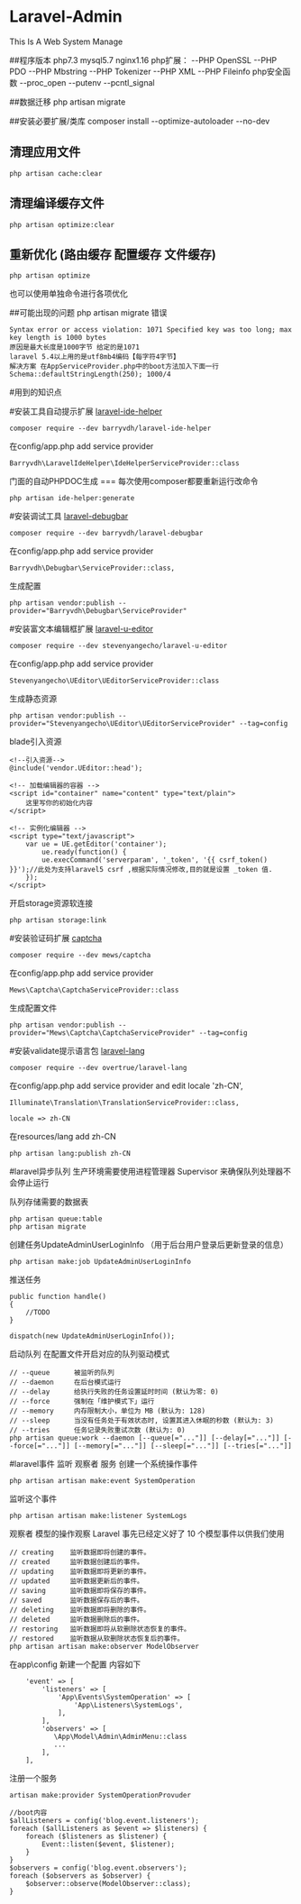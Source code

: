 # Laravel-Admin 
This Is A Web System Manage

##程序版本
    php7.3 mysql5.7 nginx1.16
    php扩展：
        --PHP OpenSSL
        --PHP PDO
        --PHP Mbstring
        --PHP Tokenizer
        --PHP XML
        --PHP Fileinfo
    php安全函数
        --proc_open
        --putenv
        --pcntl_signal
        
##数据迁移
    php artisan migrate
       
##安装必要扩展/类库
    composer install --optimize-autoloader --no-dev
      
## 清理应用文件 
    php artisan cache:clear
    
## 清理编译缓存文件 
    php artisan optimize:clear
    
## 重新优化 (路由缓存 配置缓存 文件缓存)
    php artisan optimize

也可以使用单独命令进行各项优化


##可能出现的问题
php artisan migrate 错误

    Syntax error or access violation: 1071 Specified key was too long; max key length is 1000 bytes
    原因是最大长度是1000字节 给定的是1071 
    laravel 5.4以上用的是utf8mb4编码【每字符4字节】 
    解决方案 在AppServiceProvider.php中的boot方法加入下面一行
    Schema::defaultStringLength(250); 1000/4
     
#用到的知识点

#安装工具自动提示扩展
[laravel-ide-helper](https://github.com/barryvdh/laravel-ide-helper)

    composer require --dev barryvdh/laravel-ide-helper
    
在config/app.php add service provider

    Barryvdh\LaravelIdeHelper\IdeHelperServiceProvider::class
    
门面的自动PHPDOC生成 === 每次使用composer都要重新运行改命令

    php artisan ide-helper:generate

#安装调试工具
[laravel-debugbar](https://github.com/barryvdh/laravel-debugbar)

    composer require --dev barryvdh/laravel-debugbar 
    
在config/app.php add service provider
    
    Barryvdh\Debugbar\ServiceProvider::class,
    
生成配置

    php artisan vendor:publish --provider="Barryvdh\Debugbar\ServiceProvider"

#安装富文本编辑框扩展
[laravel-u-editor](https://github.com/stevenyangecho/laravel-u-editor)

    composer require --dev stevenyangecho/laravel-u-editor

在config/app.php add service provider

    Stevenyangecho\UEditor\UEditorServiceProvider::class

生成静态资源
    
    php artisan vendor:publish --provider="Stevenyangecho\UEditor\UEditorServiceProvider" --tag=config

blade引入资源
    
    <!--引入资源-->
    @include('vendor.UEditor::head');
    
    <!-- 加载编辑器的容器 -->
    <script id="container" name="content" type="text/plain">
        这里写你的初始化内容
    </script>
    
    <!-- 实例化编辑器 -->
    <script type="text/javascript">
        var ue = UE.getEditor('container');
            ue.ready(function() {
            ue.execCommand('serverparam', '_token', '{{ csrf_token() }}');//此处为支持laravel5 csrf ,根据实际情况修改,目的就是设置 _token 值.    
        });
    </script>
    
开启storage资源软连接  
    
    php artisan storage:link 
    
#安装验证码扩展
[captcha](https://github.com/mewebstudio/captcha)

    composer require --dev mews/captcha

在config/app.php add service provider

    Mews\Captcha\CaptchaServiceProvider::class
    
生成配置文件

    php artisan vendor:publish --provider="Mews\Captcha\CaptchaServiceProvider" --tag=config

#安装validate提示语言包
[laravel-lang](https://github.com/overtrue/laravel-lang)

    composer require --dev overtrue/laravel-lang

在config/app.php add service provider  and edit locale  'zh-CN',
    
    Illuminate\Translation\TranslationServiceProvider::class,
    
    locale => zh-CN
    
在resources/lang add zh-CN

    php artisan lang:publish zh-CN
    
#laravel异步队列
生产环境需要使用进程管理器 Supervisor 来确保队列处理器不会停止运行

队列存储需要的数据表

    php artisan queue:table
    php artisan migrate
    
创建任务UpdateAdminUserLoginInfo （用于后台用户登录后更新登录的信息）

    php artisan make:job UpdateAdminUserLoginInfo
      
推送任务
    
    public function handle()
    {
        //TODO
    }
    
    dispatch(new UpdateAdminUserLoginInfo());
    
启动队列 
   在配置文件开启对应的队列驱动模式
   
    // --queue      被监听的队列
    // --daemon     在后台模式运行
    // --delay      给执行失败的任务设置延时时间 (默认为零: 0)
    // --force      强制在「维护模式下」运行
    // --memory     内存限制大小，单位为 MB (默认为: 128)
    // --sleep      当没有任务处于有效状态时, 设置其进入休眠的秒数 (默认为: 3)
    // --tries      任务记录失败重试次数 (默认为: 0)
    php artisan queue:work --daemon [--queue[="..."]] [--delay[="..."]] [--force[="..."]] [--memory[="..."]] [--sleep[="..."]] [--tries[="..."]] 


#laravel事件 监听 观察者 服务
创建一个系统操作事件

    php artisan artisan make:event SystemOperation 
    
监听这个事件
    
    php artisan artisan make:listener SystemLogs 
    
观察者 模型的操作观察
Laravel 事先已经定义好了 10 个模型事件以供我们使用

    // creating    监听数据即将创建的事件。
    // created     监听数据创建后的事件。
    // updating    监听数据即将更新的事件。
    // updated     监听数据更新后的事件。
    // saving      监听数据即将保存的事件。
    // saved       监听数据保存后的事件。
    // deleting    监听数据即将删除的事件。
    // deleted     监听数据删除后的事件。
    // restoring   监听数据即将从软删除状态恢复的事件。
    // restored    监听数据从软删除状态恢复后的事件。
    php artisan artisan make:observer ModelObserver 
 
在app\config 新建一个配置  内容如下

        'event' => [
            'listeners' => [
                'App\Events\SystemOperation' => [
                    'App\Listeners\SystemLogs',
                ],
            ],
            'observers' => [
               \App\Model\Admin\AdminMenu::class
               ...
            ],
        ],
        
注册一个服务

    artisan make:provider SystemOperationProvuder
    
    //boot内容
    $allListeners = config('blog.event.listeners');
    foreach ($allListeners as $event => $listeners) {
        foreach ($listeners as $listener) {
            Event::listen($event, $listener);
        }
    }
    $observers = config('blog.event.observers');
    foreach ($observers as $observer) {
        $observer::observe(ModelObserver::class);
    }
     
    

